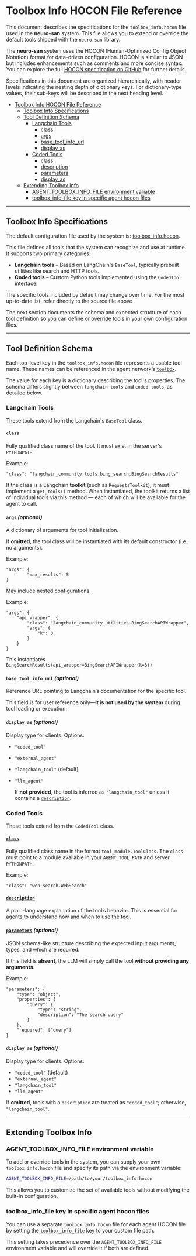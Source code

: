 # Toolbox Info HOCON File Reference

This document describes the specifications for the `toolbox_info.hocon` file used in the **neuro-san** system. This file allows you to extend or override the default tools shipped with the `neuro-san` library.

The **neuro-san** system uses the HOCON (Human-Optimized Config Object Notation) format for data-driven configuration. HOCON is similar to JSON but includes enhancements such as comments and more concise syntax. You can explore the full [HOCON specification on GitHub](https://github.com/lightbend/config/blob/main/HOCON.md) for further details.

Specifications in this document are organized hierarchically, with header levels indicating the nesting depth of dictionary keys. For dictionary-type values, their sub-keys will be described in the next heading level.

<!--TOC-->

- [Toolbox Info HOCON File Reference](#toolbox-info-hocon-file-reference)
  - [Toolbox Info Specifications](#toolbox-info-specifications)
  - [Tool Definition Schema](#tool-definition-schema)
    - [Langchain Tools](#langchain-tools)
      - [class](#class)
      - [args](#args-optional)
      - [base_tool_info_url](#base_tool_info_url-optional)
      - [display_as](#display_as-optional)
    - [Coded Tools](#coded-tools)
      - [class](#class-1)
      - [description](#description)
      - [parameters](#parameters-optional)
      - [display_as](#display_as-optional-1)
  - [Extending Toolbox Info](#extending-toolbox-info)
    - [AGENT_TOOLBOX_INFO_FILE environment variable](#agent_toolbox_info_file-environment-variable)
    - [toolbox_info_file key in specific agent hocon files](#toolbox_info_file-key-in-specific-agent-hocon-files)

<!--TOC-->

---

## Toolbox Info Specifications

The default configuration file used by the system is:
[toolbox_info.hocon](../neuro_san/internals/run_context/langchain/toolbox/toolbox_info.hocon).

This file defines all tools that the system can recognize and use at runtime. It supports two primary categories:

- **Langchain tools** – Based on LangChain's `BaseTool`, typically prebuilt utilities like search and HTTP tools.
- **Coded tools** – Custom Python tools implemented using the `CodedTool` interface.

The specific tools included by default may change over time. For the most up-to-date list, refer directly to the source file above

The next section documents the schema and expected structure of each tool definition so you can define or override tools in your own configuration files.

---

## Tool Definition Schema

Each top-level key in the `toolbox_info.hocon` file represents a usable tool name. These names can be referenced in the agent network’s [`toolbox`](./agent_hocon_reference.md#toolbox).

The value for each key is a dictionary describing the tool's properties. The schema differs slightly between `langchain tools` and `coded tools`, as detailed below.

### Langchain Tools

These tools extend from the Langchain's `BaseTool` class.

#### `class`

Fully qualified class name of the tool. It must exist in the server's `PYTHONPATH`.

Example:

```hocon
"class": "langchain_community.tools.bing_search.BingSearchResults"
```

If the class is a Langchain **toolkit** (such as `RequestsToolkit`), it must implement a `get_tools()` method. When instantiated, the toolkit returns a list of individual tools via this method — each of which will be available for the agent to call.

#### `args` *(optional)*

A dictionary of arguments for tool initialization.

If **omitted**, the tool class will be instantiated with its default constructor (i.e., no arguments).

Example:

```hocon
"args": {
        "max_results": 5
}
```

May include nested configurations.

Example:

```hocon
"args": {
    "api_wrapper": {
        "class": "langchain_community.utilities.BingSearchAPIWrapper",
        "args": {
            "k": 3
        }
    }
}
```

This instantiates `BingSearchResults(api_wrapper=BingSearchAPIWrapper(k=3))`

#### `base_tool_info_url` *(optional)*

Reference URL pointing to Langchain’s documentation for the specific tool.

This field is for user reference only—**it is not used by the system** during tool loading or execution.

#### `display_as` *(optional)*

Display type for clients. Options:

- `"coded_tool"`
- `"external_agent"`
- `"langchain_tool"` (default)
- `"llm_agent"`
  
  If **not provided**, the tool is inferred as `"langchain_tool"` unless it contains a [`description`](#description).

### Coded Tools

These tools extend from the `CodedTool` class.

#### [`class`](./agent_hocon_reference.md#class)

Fully qualified class name in the format `tool_module.ToolClass`. The `class` must point to a module available in your `AGENT_TOOL_PATH` and server `PYTHONPATH`.

Example:

```hocon
"class": "web_search.WebSearch"
```

#### [`description`](./agent_hocon_reference.md#description)

A plain-language explanation of the tool’s behavior. This is essential for agents to understand how and when to use the tool.

#### [`parameters`](./agent_hocon_reference.md#parameters) *(optional)*

JSON schema-like structure describing the expected input arguments, types, and which are required.

If this field is **absent**, the LLM will simply call the tool **without providing any arguments**.

Example:

```hocon
"parameters": {
    "type": "object",
    "properties": {
        "query": {
            "type": "string",
            "description": "The search query"
        }
    },
    "required": ["query"]
}
```

#### `display_as` *(optional)*

Display type for clients. Options:

- `"coded_tool"` (default)
- `"external_agent"`
- `"langchain_tool"`
- `"llm_agent"`

If **omitted**, tools with a `description` are treated as `"coded_tool"`; otherwise, `"langchain_tool"`.

---

## Extending Toolbox Info

### AGENT_TOOLBOX_INFO_FILE environment variable

To add or override tools in the system, you can supply your own `toolbox_info.hocon` file and specify its path via the environment variable:

```bash
AGENT_TOOLBOX_INFO_FILE=/path/to/your/toolbox_info.hocon
```

This allows you to customize the set of available tools without modifying the built-in configuration.

### toolbox_info_file key in specific agent hocon files

You can use a separate `toolbox_info.hocon` file for each agent HOCON file by setting the [`toolbox_info_file`](./agent_hocon_reference.md#toolbox_info_file) key to your custom file path.

This setting takes precedence over the `AGENT_TOOLBOX_INFO_FILE` environment variable and will override it if both are defined.
